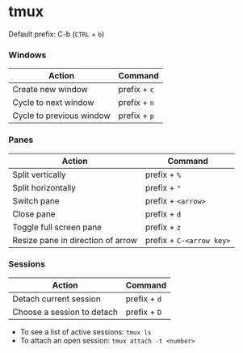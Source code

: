 # tmux

Default prefix: C-b (`CTRL` + `b`)

### Windows

Action | Command
--- | ---
Create new window | prefix +  `c`
Cycle to next window | prefix + `n`
Cycle to previous window | prefix + `p`

### Panes

Action | Command
--- | ---
Split vertically | prefix + `%`
Split horizontally | prefix + `"`
Switch pane | prefix + `<arrow>`
Close pane | prefix + `d`
Toggle full screen pane | prefix + `z`
Resize pane in direction of arrow | prefix + `C-<arrow key>`

### Sessions

Action | Command
--- | ---
Detach current session | prefix + `d`
Choose a session to detach | prefix + `D`

- To see a list of active sessions: `tmux ls`
- To attach an open session: `tmux attach -t <number>`